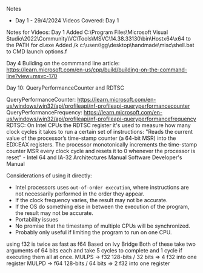 Notes
- Day 1 - 29/4/2024
    Videos Covered:  Day 1

Notes for Videos:
Day 1
Added C:\Program Files\Microsoft Visual Studio\2022\Community\VC\Tools\MSVC\14.38.33130\bin\Hostx64\x64 to the PATH for cl.exe
Added /k c:\users\gg\desktop\handmade\misc\shell.bat to CMD launch options.f


Day 4
Building on the commmand line article: https://learn.microsoft.com/en-us/cpp/build/building-on-the-command-line?view=msvc-170

Day 10: QueryPerformanceCounter and RDTSC

QueryPerformanceCounter: https://learn.microsoft.com/en-us/windows/win32/api/profileapi/nf-profileapi-queryperformancecounter
    QueryPerformanceFrequency: https://learn.microsoft.com/en-us/windows/win32/api/profileapi/nf-profileapi-queryperformancefrequency
RDTSC:
On Intel CPUs the RDTSC register it's used to measure how many clock cycles it takes to run a certain set of instructions:
"Reads the current value of the processor’s time-stamp counter (a 64-bit MSR) into the EDX:EAX registers. The processor monotonically increments the time-stamp counter MSR every clock cycle and resets it to 0 whenever the processor is reset" - Intel 64 and IA-32 Architectures Manual Software Developer's Manual

Considerations of using it directly:
- Intel processors uses `out-of-order execution`, where instructions are not necessarily performed in the order they appear.
- If the clock frequency varies, the result may not be accurate.
- If the OS do something else in between the execution of the program, the result may not be accurate.
- Portability issues
- No promise that the timestamp of multiple CPUs will be synchronized.
- Probably only useful if limiting the program to run on one CPU.


using f32 is twice as fast as f64
Based on Ivy Bridge
Both of these take two arguments of 64 bits each and take 5 cycles to complete and 1 cycle if executing them all at once.
MULPS -> f32 128-bits / 32 bits => 4 f32 into one register
MULPD -> f64 128-bits / 64 bits => 2 f32 into one register